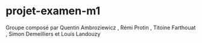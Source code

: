 # projet-examen-m1

Groupe composé par Quentin Ambroziewicz , Rémi Protin , Titoine Farthouat , Simon Demeilliers et Louis Landouzy
